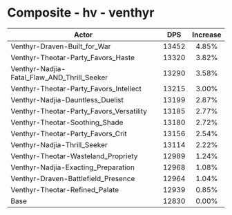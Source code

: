 # Composite - hv - venthyr
| Actor | DPS | Increase |
|---|:---:|:---:|
|Venthyr-Draven-Built_for_War|13452|4.85%|
|Venthyr-Theotar-Party_Favors_Haste|13320|3.82%|
|Venthyr-Nadjia-Fatal_Flaw_AND_Thrill_Seeker|13290|3.58%|
|Venthyr-Theotar-Party_Favors_Intellect|13215|3.00%|
|Venthyr-Nadjia-Dauntless_Duelist|13199|2.87%|
|Venthyr-Theotar-Party_Favors_Versatility|13185|2.77%|
|Venthyr-Theotar-Soothing_Shade|13180|2.72%|
|Venthyr-Theotar-Party_Favors_Crit|13156|2.54%|
|Venthyr-Nadjia-Thrill_Seeker|13114|2.22%|
|Venthyr-Theotar-Wasteland_Propriety|12989|1.24%|
|Venthyr-Nadjia-Exacting_Preparation|12968|1.08%|
|Venthyr-Draven-Battlefield_Presence|12964|1.04%|
|Venthyr-Theotar-Refined_Palate|12939|0.85%|
|Base|12830|0.00%|
